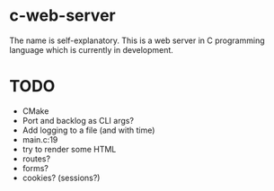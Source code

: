 # c-web-server
The name is self-explanatory. This is a web server in C programming language which is currently in development.

# TODO
- CMake
- Port and backlog as CLI args?
- Add logging to a file (and with time)
- main.c:19
- try to render some HTML
- routes?
- forms?
- cookies? (sessions?)
